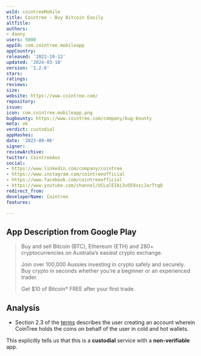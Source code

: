 ```yaml
---
wsId: cointreeMobile
title: Cointree - Buy Bitcoin Easily
altTitle: 
authors:
- danny
users: 5000
appId: com.cointree.mobileapp
appCountry: 
released: '2022-10-12'
updated: '2024-03-18'
version: '1.2.6'
stars: 
ratings: 
reviews: 
size: 
website: https://www.cointree.com/
repository: 
issue: 
icon: com.cointree.mobileapp.png
bugbounty: https://www.cointree.com/company/bug-bounty
meta: ok
verdict: custodial
appHashes: 
date: '2023-09-06'
signer: 
reviewArchive: 
twitter: CointreeAus
social:
- https://www.linkedin.com/company/cointree
- https://www.instagram.com/cointreeofficial
- https://www.facebook.com/cointreeofficial
- https://www.youtube.com/channel/UCLalEIAi3vO59xscJarTtqQ
redirect_from: 
developerName: Cointree
features: 

---
```


## App Description from Google Play

> Buy and sell Bitcoin (BTC), Ethereum (ETH) and 280+ cryptocurrencies on Australia’s easiest crypto exchange.
>
> Join over 100,000 Aussies investing in crypto safely and securely. Buy crypto in seconds whether you’re a beginner or an experienced trader.
>
> Get $10 of Bitcoin* FREE after your first trade.

## Analysis 

- Section 2.3 of the [terms](https://www.cointree.com/company/terms-of-service/) describes the user creating an account wherein CoinTree holds the coins on behalf of the user in cold and hot wallets. 

This explicitly tells us that this is a **custodial** service with a **non-verifiable** app.